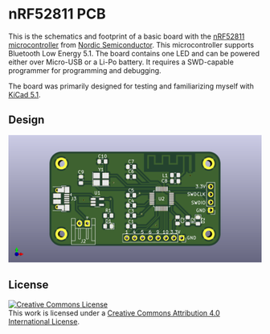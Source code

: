 # nRF52811 PCB

This is the schematics and footprint of a basic board with the [nRF52811 microcontroller](https://www.nordicsemi.com/?sc_itemid=%7B7CBDF55C-9745-4A7D-A491-5B66AE9454B6%7D
) from [Nordic Semiconductor](https://devzone.nordicsemi.com). This microcontroller supports Bluetooth Low Energy 5.1. The board contains one LED and can be powered either over Micro-USB or a Li-Po battery. It requires a SWD-capable programmer for programming and debugging.

The board was primarily designed for testing and familiarizing myself with [KiCad 5.1](http://www.kicad-pcb.org).


## Design
![Rendering of the board](./board-rendering.png)


## License
<a rel="license" href="http://creativecommons.org/licenses/by/4.0/"><img alt="Creative Commons License" style="border-width:0" src="https://i.creativecommons.org/l/by/4.0/88x31.png" /></a><br />This work is licensed under a <a rel="license" href="http://creativecommons.org/licenses/by/4.0/">Creative Commons Attribution 4.0 International License</a>.
